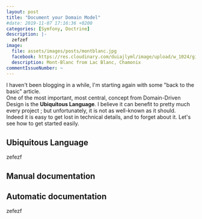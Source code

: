 ```yaml
---
layout: post
title: "Document your Domain Model"
#date: 2019-11-07 17:16:36 +0200
categories: [Symfony, Doctrine]
description: |-
  zefzef
image:
  file: assets/images/posts/montblanc.jpg
  facebook: https://res.cloudinary.com/duiajlyml/image/upload/w_1024/githubio/assets/images/posts/montblanc.jpg
  description: Mont-Blanc from Lac Blanc, Chamonix
commentIssueNumber: ~
---
```


I haven't been blogging in a while, I'm starting again with some "back to the basic" article.  
One of the most important, most central, concept from Domain-Driven Design is the **Ubiquitous Language**.
I believe it can benefit to pretty much every project ; but unfortunately, it is not as well-known as it should.  
Indeed it is easy to get lost in technical details, and to forget about it. Let's see how to get started easily.

<!-- more -->


## Ubiquitous Language

zefezf

## Manual documentation

## Automatic documentation

zefezf
